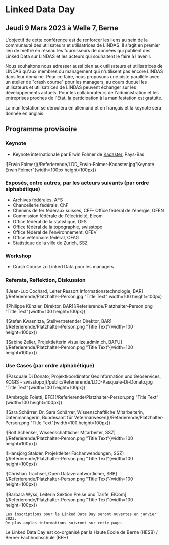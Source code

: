 # Linked Data Day 
## Jeudi 9 Mars 2023 à Welle 7, Berne

L'objectif de cette conférence est de renforcer les liens au sein de la communauté des utilisateurs et utilisatrices de LINDAS. Il s'agit en premier lieu de mettre en réseau les fournisseurs de données qui publient des Linked Data sur LINDAS et les acteurs qui souhaitent le faire à l'avenir.

Nous souhaitons nous adresser aussi bien aux utilisateurs et utilisatrices de LINDAS qu'aux membres du management qui n'utilisent pas encore LINDAS dans leur domaine. Pour ce faire, nous proposons une piste parallèle avec un atelier de "crash course" pour les managers, au cours duquel les utilisateurs et utilisatrices de LINDAS peuvent échanger sur les développements actuels. Pour les collaborateurs de l'administration et les entreprises proches de l'Etat, la participation à la manifestation est gratuite.

La manifestation se déroulera en allemand et en français et la keynote sera donnée en anglais.

##  Programme provisoire

### Keynote 

- Keynote internationale par Erwin Folmer de [Kadaster](https://www.kadaster.nl/about-us "dieser Link führt zu Kadaster!"), Pays-Bas 

![Erwin Folmer](/Referierende/LDD_Erwin-Folmer-Kadaster.jpg"Keynote Erwin Folmer"{width=100px height=100px})

### Exposés, entre autres, par les acteurs suivants (par ordre alphabétique)
- Archives fédérales, AFS
- Chancellerie fédérale, ChF
- Chemins de fer fédéraux suisses, CFF- Office fédéral de l'énergie, OFEN
- Commission fédérale de l'électricité, Elcom 
- Office fédéral de la statistique, OFS
- Office fédéral de la topographie, swisstopo
- Office fédéral de l'environnement, OFEV
- Office vétérinaire fédéral, OFAG
- Statistique de la ville de Zurich, SSZ 

### Workshop 
- Crash Course zu Linked Data pour les managers

### Referate, Reflektion, Diskussion 

![Jean-Luc Cochard, Leiter Ressort Informationstechnologie, BAR](/Referierende/Platzhalter-Person.jpg "Title Text" width=100 height=100px)

![Philippe Künzler, Direktor, BAR](/Referierende/Platzhalter-Person.png "Title Text"{width=100 height=100px})

![Stefan Kwasnitza, Stellvertretender Direktor, BAR](/Referierende/Platzhalter-Person.png "Title Text"{width=100 height=100px})

![Sabine Zeller, Projektleiterin visualize.admin.ch, BAFU](/Referierende/Platzhalter-Person.png "Title Text"{width=100 height=100px})

### Use Cases (par ordre alphabétique)

![Pasquale Di Donato, Projektkoordinator Geoinformation und Geoservices, KOGIS - swisstopo](/public/Referierende/LDD-Pasquale-Di-Donato.jpg "Title Text"{width=100 height=100px})

![Ambrogio Foletti, BFE](/Referierende/Platzhalter-Person.png "Title Text"{width=100 height=100px})

![Sara Schärrer, Dr. Sara Schärrer, Wissenschaftliche Mitarbeiterin, Datenmanagerin, Bundesamt für Veterinärwesen](/Referierende/Platzhalter-Person.png "Title Text"{width=100 height=100px})

![Rolf Schenker, Wissenschaftlicher Mitarbeiter, SSZ](/Referierende/Platzhalter-Person.png "Title Text"{width=100 height=100px})

![Hansjörg Stalder, Projektleiter Fachanwendungen, SSZ](/Referierende/Platzhalter-Person.png "Title Text"{width=100 height=100px})

![Christian Trachsel, Open Dataverantwortlicher, SBB](/Referierende/Platzhalter-Person.png "Title Text"{width=100 height=100px})

![Barbara Wyss, Leiterin Sektion Preise und Tarife, ElCom](/Referierende/Platzhalter-Person.png "Title Text"{width=100 height=100px})

```
Les inscriptions pour le Linked Data Day seront ouvertes en janvier 2023.
De plus amples informations suivront sur cette page. 
```

Le Linked Data Day est co-organisé par la Haute Ecole de Berne (HESB) / Berner Fachhochschule (BFH)
